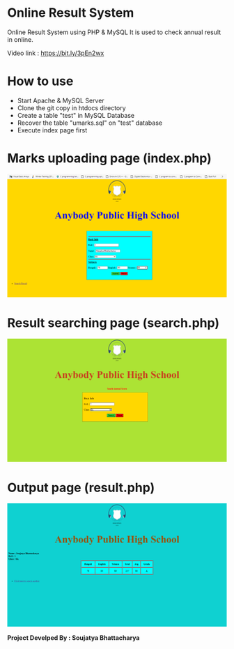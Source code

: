 # Online Result System
Online Result System using PHP & MySQL
It is used to check annual result in online.

Video link : https://bit.ly/3pEn2wx

# How to use
<ul>
  <li> Start Apache & MySQL Server </li>
  <li> Clone the git copy in htdocs directory </li>
  <li> Create a table "test" in MySQL Database </li>
  <li> Recover the table "umarks.sql" on "test" database </li>
  <li> Execute index page first </li>
 </ul>
  
# Marks uploading page (index.php)
<img src = "demo/demo 1.png" alt = "no">

# Result searching page (search.php)
<img src = "demo/demo 2.png" alt = "no">

# Output page (result.php)
<img src = "demo/demo 3.png" alt = "no">

<strong> <p> Project Develped By : Soujatya Bhattacharya </p> </strong>

